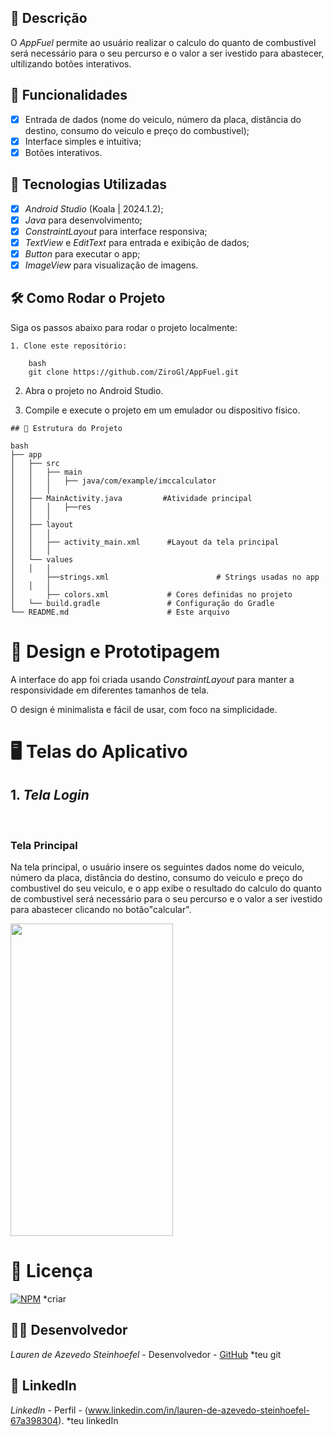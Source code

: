 ## 📱 Descrição

O *AppFuel* permite ao usuário realizar o calculo do quanto de combustivel será necessário para o seu percurso e o valor a ser ivestido para abastecer, ultilizando botões interativos. 

## 🔧 Funcionalidades

- [x] Entrada de dados (nome do veiculo, número da placa, distância do destino, consumo do veiculo e preço do combustivel);
- [x] Interface simples e intuitiva;
- [x] Botões interativos.

## 🚀 Tecnologias Utilizadas

- [x] *Android Studio* (Koala | 2024.1.2);
- [x] *Java* para desenvolvimento;
- [x] *ConstraintLayout* para interface responsiva;
- [x] *TextView* e *EditText* para entrada e exibição de dados;
- [x] *Button*   para executar o app;
- [x] *ImageView* para visualização de imagens.

## 🛠️ Como Rodar o Projeto

Siga os passos abaixo para rodar o projeto localmente:
```
1. Clone este repositório:

    bash
    git clone https://github.com/ZiroGl/AppFuel.git
```
    

2. Abra o projeto no Android Studio.

3. Compile e execute o projeto em um emulador ou dispositivo físico.

```
## 📂 Estrutura do Projeto

bash
├── app
│   ├── src
│   │   ├── main
│   │   │   ├── java/com/example/imccalculator
│   │   │  
│   ├── MainActivity.java         #Atividade principal 
│   │   │   ├──res
│   │   │  
│   ├── layout
│   │   │  
│   │   ├── activity_main.xml      #Layout da tela principal
│   │   │  
│   └── values
│   │   │  
│       ├──strings.xml                        # Strings usadas no app
│   │   │  
│       ├── colors.xml             # Cores definidas no projeto
│   └── build.gradle               # Configuração do Gradle
└── README.md                      # Este arquivo
```


 
# 🎨 Design e Prototipagem
 
A interface do app foi criada usando *ConstraintLayout* para manter a responsividade em diferentes tamanhos de tela.
 
O design é minimalista e fácil de usar, com foco na simplicidade.
 
# 🖥️ Telas do Aplicativo
 
## 1. *Tela Login*
 <br> <h3> Tela Principal</h3>
Na tela principal, o usuário insere os seguintes dados nome do veiculo, número da placa, distância do destino, consumo do veiculo e preço do combustivel do seu veiculo, e o app exibe o resultado do calculo do quanto de combustivel será necessário para o seu percurso e o valor a ser ivestido para abastecer clicando no botão"calcular".


<img src="https://github.com/user-attachments/assets/d99294f2-3745-4831-ba94-971bcec9b2c3" width="260" height="500"/>



# 📄 Licença

[![NPM](https://img.shields.io/npm/l/react)](https://github.com/LaurenAzevedo/exemplo-readme/blob/main/LICENSE)   *criar

## 👨‍💻 Desenvolvedor 

*Lauren de Azevedo Steinhoefel* - Desenvolvedor - [GitHub](https://github.com/LaurenAzevedo) *teu git

## 📂 LinkedIn 

*LinkedIn* - Perfil - (www.linkedin.com/in/lauren-de-azevedo-steinhoefel-67a398304). *teu linkedIn
